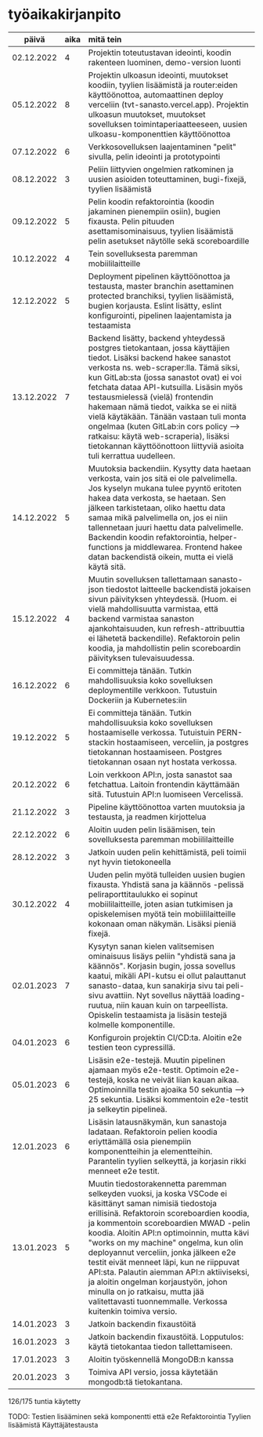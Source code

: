 # työaikakirjanpito

| päivä | aika | mitä tein  |
| :----:|:-----| :-----|
| 02.12.2022 | 4 | Projektin toteutustavan ideointi, koodin rakenteen luominen, demo-version luonti
| 05.12.2022 | 8 | Projektin ulkoasun ideointi, muutokset koodiin, tyylien lisäämistä ja router:eiden käyttöönottoa, automaattinen deploy verceliin (tvt-sanasto.vercel.app). Projektin ulkoasun muutokset, muutokset sovelluksen toimintaperiaatteeseen, uusien ulkoasu-komponenttien käyttöönottoa
| 07.12.2022 | 6 | Verkkosovelluksen laajentaminen "pelit" sivulla, pelin ideointi ja prototypointi
| 08.12.2022 | 3 | Peliin liittyvien ongelmien ratkominen ja uusien asioiden toteuttaminen, bugi-fixejä, tyylien lisäämistä
| 09.12.2022 | 5 | Pelin koodin refaktorointia (koodin jakaminen pienempiin osiin), bugien fixausta. Pelin pituuden asettamisominaisuus, tyylien lisäämistä pelin asetukset näytölle sekä scoreboardille
| 10.12.2022 | 4 | Tein sovelluksesta paremman mobiililaitteille
| 12.12.2022 | 5 | Deployment pipelinen käyttöönottoa ja testausta, master branchin asettaminen protected branchiksi, tyylien lisäämistä, bugien korjausta. Eslint lisätty, eslint konfigurointi, pipelinen laajentamista ja testaamista
| 13.12.2022 | 7 | Backend lisätty, backend yhteydessä postgres tietokantaan, jossa käyttäjien tiedot. Lisäksi backend hakee sanastot verkosta ns. web-scraper:lla. Tämä siksi, kun GitLab:sta (jossa sanastot ovat) ei voi fetchata dataa API-kutsuilla. Lisäsin myös testausmielessä (vielä) frontendin hakemaan nämä tiedot, vaikka se ei niitä vielä käytäkään. Tänään vastaan tuli monta ongelmaa (kuten GitLab:in cors policy --> ratkaisu: käytä web-scraperia), lisäksi tietokannan käyttöönottoon liittyviä asioita tuli kerrattua uudelleen.
| 14.12.2022 | 5 | Muutoksia backendiin. Kysytty data haetaan verkosta, vain jos sitä ei ole palvelimella. Jos kyselyn mukana tulee pyyntö eritoten hakea data verkosta, se haetaan. Sen jälkeen tarkistetaan, oliko haettu data samaa mikä palvelimella on, jos ei niin tallennetaan juuri haettu data palvelimelle. Backendin koodin refaktorointia, helper-functions ja middlewarea. Frontend hakee datan backendistä oikein, mutta ei vielä käytä sitä.
| 15.12.2022 | 4 | Muutin sovelluksen tallettamaan sanasto-json tiedostot laitteelle backendistä jokaisen sivun päivityksen yhteydessä. (Huom. ei vielä mahdollisuutta varmistaa, että backend varmistaa sanaston ajankohtaisuuden, kun refresh-attribuuttia ei lähetetä backendille). Refaktoroin pelin koodia, ja mahdollistin pelin scoreboardin päivityksen tulevaisuudessa.
| 16.12.2022 | 6 | Ei committeja tänään. Tutkin mahdollisuuksia koko sovelluksen deploymentille verkkoon. Tutustuin Dockeriin ja Kubernetes:iin
| 19.12.2022 | 5 | Ei committeja tänään. Tutkin mahdollisuuksia koko sovelluksen hostaamiselle verkossa. Tutuistuin PERN-stackin hostaamiseen, verceliin, ja postgres tietokannan hostaamiseen. Postgres tietokannan osaan nyt hostata verkossa.
| 20.12.2022 | 6 | Loin verkkoon API:n, josta sanastot saa fetchattua. Laitoin frontendin käyttämään sitä. Tutustuin API:n luomiseen Vercelissä.
| 21.12.2022 | 3 | Pipeline käyttöönottoa varten muutoksia ja testausta, ja readmen kirjottelua
| 22.12.2022 | 6 | Aloitin uuden pelin lisäämisen, tein sovelluksesta paremman mobiililaitteille
| 28.12.2022 | 3 | Jatkoin uuden pelin kehittämistä, peli toimii nyt hyvin tietokoneella
| 30.12.2022 | 4 | Uuden pelin myötä tulleiden uusien bugien fixausta. Yhdistä sana ja käännös -pelissä peliraporttitaulukko ei sopinut mobiililaitteille, joten asian tutkimisen ja opiskelemisen myötä tein mobiililaitteille kokonaan oman näkymän. Lisäksi pieniä fixejä.
| 02.01.2023 | 7 | Kysytyn sanan kielen valitsemisen ominaisuus lisäys peliin "yhdistä sana ja käännös". Korjasin bugin, jossa sovellus kaatui, mikäli API-kutsu ei ollut palauttanut sanasto-dataa, kun sanakirja sivu tai peli-sivu avattiin. Nyt sovellus näyttää loading-ruutua, niin kauan kuin on tarpeellista. Opiskelin testaamista ja lisäsin testejä kolmelle komponentille.
| 04.01.2023 | 6 | Konfiguroin projektin CI/CD:ta. Aloitin e2e testien teon cypressillä.
| 05.01.2023 | 6 | Lisäsin e2e-testejä. Muutin pipelinen ajamaan myös e2e-testit. Optimoin e2e-testejä, koska ne veivät liian kauan aikaa. Optimoinnilla testin ajoaika 50 sekuntia --> 25 sekuntia. Lisäksi kommentoin e2e-testit ja selkeytin pipelineä.
| 12.01.2023 | 6 | Lisäsin latausnäkymän, kun sanastoja ladataan. Refaktoroin pelien koodia eriyttämällä osia pienempiin komponentteihin ja elementteihin. Parantelin tyylien selkeyttä, ja korjasin rikki menneet e2e testit.
| 13.01.2023 | 5 | Muutin tiedostorakennetta paremman selkeyden vuoksi, ja koska VSCode ei käsittänyt saman nimisiä tiedostoja erillisinä. Refaktoroin scoreboardien koodia, ja kommentoin scoreboardien MWAD -pelin koodia. Aloitin API:n optimoinnin, mutta kävi "works on my machine" ongelma, kun olin deployannut verceliin, jonka jälkeen e2e testit eivät menneet läpi, kun ne riippuvat API:sta. Palautin aiemman API:n aktiiviseksi, ja aloitin ongelman korjaustyön, johon minulla on jo ratkaisu, mutta jää valitettavasti tuonnemmalle. Verkossa kuitenkin toimiva versio.
| 14.01.2023 | 3 | Jatkoin backendin fixaustöitä 
| 16.01.2023 | 3 | Jatkoin backendin fixaustöitä. Lopputulos: käytä tietokantaa tiedon tallettamiseen.
| 17.01.2023 | 3 | Aloitin työskennellä MongoDB:n kanssa
| 20.01.2023 | 3 | Toimiva API versio, jossa käytetään mongodb:tä tietokantana.

126/175 tuntia käytetty

TODO:
Testien lisääminen sekä komponentti että e2e
Refaktorointia
Tyylien lisäämistä
Käyttäjätestausta